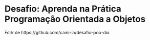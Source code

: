<h1> Desafio: Aprenda na Prática Programação Orientada a Objetos</h1>

<p>
Fork de https://github.com/cami-la/desafio-poo-dio
</p>